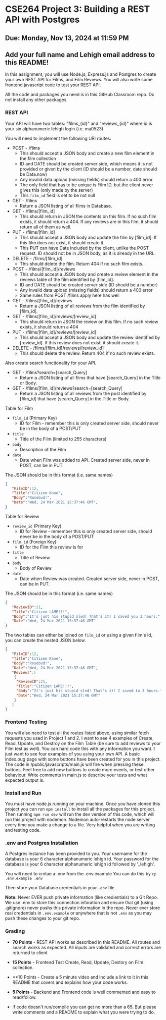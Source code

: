 # CSE264 Project 3: Building a REST API with Postgres
## Due: Monday, Nov 13, 2024 at 11:59 PM
## Add your full name and Lehigh email address to this README!

In this assignment, you will use Node.js, Express.js and Postgres to create your own REST API for Films, and Film Reviews. You will also write some frontend javascript code to test your REST API.

All the code and packages you need is in this GitHub Classroom repo. Do not install any other packages.

### REST API
Your API will have two tables: "films_{id}" and "reviews_{id}" where id is your six alphanumeric lehigh login (i.e. ma0523)

You will need to implement the following URI routes:

* POST - /films
  * This should accept a JSON body and create a new film element in the film collection
  * ID and DATE should be created server side, which means it is not provided or given by the client (ID should be a number, date should be Data.now)
  * Any invalid data upload (missing fields) should return a 400 error
  * The only field that has to be unique is Film ID, but the client never gives this (only made by the server)
  * This `film_id` field is set to be not null
* GET - /films
  * Return a JSON listing of all films in Database.
* GET - /films/[film_id]
  * This should return in JSON the contents on this film. If no such film exists, it should return a 404. If any reviews are in this film, it should return all of them as well.
* PUT - /films/[film_id]
  * This should accept a JSON body and update the film by [film_id]. If this film does not exist, it should create it.
  * This PUT can have Date included by the client, unlike the POST request. ID should not be in JSON body, as it is already in the URL.
* DELETE - /films/[film_id]
  * This should delete the film. Return 404 if no such film exists.
* POST - /films/[film_id]/reviews
  * This should accept a JSON body and create a review element in the reviews table of the film identified by [film_id].
  * ID and DATE should be created server side (ID should be a number)
  * Any invalid data upload (missing fields) should return a 400 error
  * Same rules from POST /films apply here has well
* GET - /films/[film_id]/reviews
  * Return a JSON listing of all reviews from the film identified by [film_id].
* GET - /films/[film_id]/reviews/[review_id]
  * This should return in JSON the review on this film. If no such review exists, it should return a 404
* PUT - /films/[film_id]/reviews/[review_id]
  * This should accept a JSON body and update the review identified by [review_id]. If this review does not exist, it should create it.
* DELETE - /films/[film_id]/reviews/[review_id]
  * This should delete the review. Return 404 if no such review exists.

Also create search functionality for your API.
* GET - /films?search=[search_Query]
  * Return a JSON listing of all films that have [search_Query] in the Title or Body.
* GET - /films/[film_id]/reviews?search=[search_Query]
  * Return a JSON listing of all reviews from the post identified by [film_id] that have [search_Query] in the Title or Body.

Table for Film
* `film_id` (Primary Key)
  * ID for Film - remember this is only created server side, should never be in the body of a POST/PUT
* `title`
  * Title of the Film (limited to 255 characters)
* `body`
  * Description of the Film
* `date`
  * Date when Film was added to API. Created server side, never in POST, can be in PUT.

The JSON should be in this format (i.e. same names)
```json
{
   "FilmID":12, 
   "Title":"Citizen Kane", 
   "Body":"Rosebud!",
   "Date":"Wed, 24 Mar 2021 15:37:46 GMT",
} 
```

Table for Review
* `review_id` (Primary Key)
  * ID for Review - remember this is only created server side, should never be in the body of a POST/PUT
* `film_id` (Foreign Key)
  * ID for the Film this review is for
* `title`
  * Title of Review
* `body`
  * Body of Review
* `date`
  * Date when Review was created. Created server side, never in POST, can be in PUT.

The JSON should be in this format (i.e. same names)
```json
{
   "ReviewID":21, 
   "Title":"Citizen LAME!!!", 
   "Body":"It's just his stupid sled! That's it! I saved you 3 hours.",
   "Date":"Wed, 24 Mar 2021 15:37:46 GMT"
} 
```

The two tables can either be joined on `film_id` or using a given film's id, you can create the nested JSON below.

```json
{
   "FilmID":12, 
   "Title":"Citizen Kane", 
   "Body":"Rosebud!",
   "Date":"Wed, 24 Mar 2021 15:37:46 GMT",
   "Reviews":[
    {
     "ReviewID":21, 
     "Title":"Citizen LAME!!!", 
     "Body":"It's just his stupid sled! That's it! I saved to 3 hours.",
     "Date":"Wed, 24 Mar 2021 15:37:46 GMT"
    } 
   ]
} 
```


### Frontend Testing
You will also need to test all the routes listed above, using similar fetch requests you used in Project 1 and 2. I want to see 4 examples of Create, Read, Update, and Destroy on the Film Table (be sure to add reviews to your Film test as well). You can hard code this with any information you want. I just want to see four examples of you using your own API. A basic index.pug page with some buttons have been created for you in this project. The code in /public/javascripts/main.js will fire when pressing these buttons. Feel free to add new buttons to create more events, or test other behaviour. Write comments in main.js to describe your tests and what expected output is. 

### Install and Run
You must have node.js running on your machine. Once you have cloned this project you can run `npm install` to install all the packages for this project. Then running `npm run dev` will run the dev version of this code, which will run this project with nodemon. Nodemon auto-restarts the node server every time you make a change to a file. Very helpful when you are writing and testing code.

### .env and Postgres Installation
A Postgres instance has been provided to you.  Your username for the database is your 6 character alphanumeric lehigh id.  Your password for the database is your 6 character alphanumeric lehigh id followed by '_lehigh'.

You will need to cretae a .env from the .env.example 
You can do this by `cp .env.example .env`

Then store your Database credentials in your  `.env` file.

**Note:** Never EVER push private information (like credientials) to a Git Repo. We use .env to store this connection inforation and ensure that git (using .gitignore) never pushs this private information in the repo. Never ever store real credentials in `.env.example` or anywhere that is not `.env` as you may push these changes to your git repo.

### Grading
* **70 Points** - REST API works as described in this README. All routes and search works as expected. All inputs are validated and correct errors are returned to client
* **15 Points** - Frontend Test Create, Read, Update, Destory on Film collection.
* **10 Points - Create a 5 minute video and include a link to it in this README that covers and explains how your code works. 
* **5 Points** - Backend and Frontend code is well commented and easy to read/follow.

* If code doesn't run/compile you can get no more than a 65. But please write comments and a README to explain what you were trying to do. 



